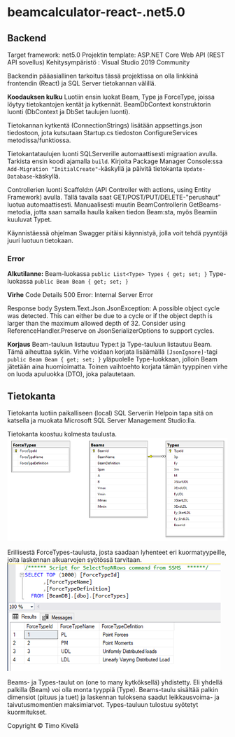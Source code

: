 # beamcalculator-react-.net5.0

## Backend
Target framework: net5.0
Projektin template: ASP.NET Core Web API (REST API sovellus)
Kehitysympäristö : Visual Studio 2019 Community

Backendin pääasiallinen tarkoitus tässä projektissa on olla linkkinä frontendin (React) ja SQL Server tietokannan välillä. 

**Koodauksen kulku**
Luotiin ensin luokat Beam, Type ja ForceType, joissa löytyy tietokantojen kentät ja kytkennät.
BeamDbContext konstruktorin luonti (DbContext ja DbSet taulujen luonti).

Tietokannan kytkentä (ConnectionStrings) lisätään appsettings.json tiedostoon, 
jota kutsutaan Startup.cs tiedoston ConfigureServices metodissa/funktiossa.

Tietokantataulujen luonti SQLServerille automaattisesti migraation avulla. Tarkista ensin koodi ajamalla `build`. Kirjoita Package Manager Console:ssa `Add-Migration "InitialCreate"`-käskyllä ja päivitä tietokanta `Update-Database`-käskyllä.

Controllerien luonti Scaffold:n (API Controller with actions, using Entity Framework) avulla.
Tällä tavalla saat GET/POST/PUT/DELETE-"perushaut" luotua automaattisesti. Manuaalisesti muutin BeamControllerin GetBeams-metodia, jotta saan samalla haulla kaiken tiedon Beam:sta, myös Beamiin kuuluvat Typet.

Käynnistäessä ohjelman Swagger pitäisi käynnistyä, jolla voit tehdä pyyntöjä juuri luotuun tietokaan.

### Error
**Alkutilanne:**
Beam-luokassa `public List<Type> Types { get; set; }`
Type-luokassa `public Beam Beam { get; set; }`

**Virhe**
Code    Details
500     Error: Internal Server Error

Response body
System.Text.Json.JsonException: A possible object cycle was detected. This can either be due to a cycle or if the object depth is larger than the maximum allowed depth of 32. Consider using ReferenceHandler.Preserve on JsonSerializerOptions to support cycles.

**Korjaus**
Beam-tauluun listautuu Type:t ja Type-tauluun listautuu Beam. Tämä aiheuttaa syklin.
Virhe voidaan korjata lisäämällä `[JsonIgnore]`-tagi `public Beam Beam { get; set; }` yläpuolelle Type-luokkaan, jolloin Beam jätetään aina huomioimatta.
Toinen vaihtoehto korjata tämän tyyppinen virhe on luoda apuluokka (DTO), joka palautetaan.




## Tietokanta
Tietokanta luotiin paikalliseen (local) SQL Serveriin
Helpoin tapa sitä on katsella ja muokata Microsoft SQL Server Management Studio:lla.

Tietokanta koostuu kolmesta taulusta.
![Kuva](./BeamAPI/Images/Database_Diagrams.PNG)

Erillisestä ForceTypes-taulusta, josta saadaan lyhenteet eri kuormatyypeille, joita laskennan alkuarvojen syötössä tarvitaan.
![Kuva](./BeamAPI/Images/ForceType_Table.PNG)

Beams- ja Types-taulut on (one to many kytköksellä) yhdistetty. Eli yhdellä palkilla (Beam) voi olla monta tyyppiä (Type).
Beams-taulu sisältää palkin dimensiot (pituus ja tuet) ja laskennan tuloksena saadut leikkausvoima- ja taivutusmomentien maksimiarvot.
Types-tauluun tulostuu syötetyt kuormitukset.


Copyright © Timo Kivelä


